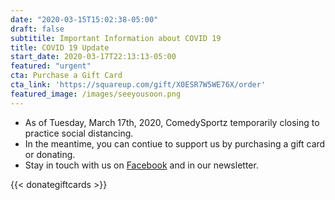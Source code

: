 ```yaml
---
date: "2020-03-15T15:02:38-05:00"
draft: false
subtitile: Important Information about COVID 19
title: COVID 19 Update
start_date: 2020-03-17T22:13:13-05:00
featured: "urgent"
cta: Purchase a Gift Card
cta_link: 'https://squareup.com/gift/X0ESR7W5WE76X/order'
featured_image: /images/seeyousoon.png
---
```

- As of Tuesday, March 17th, 2020, ComedySportz temporarily closing to practice social distancing.
- In the meantime, you can contiue to support us by purchasing a gift card or donating.
- Stay in touch with us on [Facebook](https://www.facebook.com/ComedySportzSanAntonio/) and in our newsletter.

{{< donategiftcards >}}
